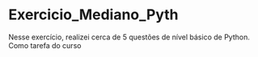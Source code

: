 # Exercicio_Mediano_Pyth
Nesse exercício, realizei cerca de 5 questões de nível básico de Python. Como tarefa do curso
